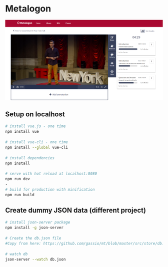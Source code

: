 # Metalogon

![alt text](https://github.com/gassio/mt/blob/master/src/assets/Metalogon-screen.png)

## Setup on localhost 

``` bash
# install vue.js - one time
npm install vue

# install vue-cli - one time
npm install --global vue-cli

# install dependencies
npm install

# serve with hot reload at localhost:8080
npm run dev
-
# build for production with minification
npm run build

```

## Create dummy JSON data (different project)

``` bash
# install json-server package
npm install -g json-server

# Create the db.json file
#Copy from here: https://github.com/gassio/mt/blob/master/src/store/db.json

# watch db
json-server --watch db.json

```

